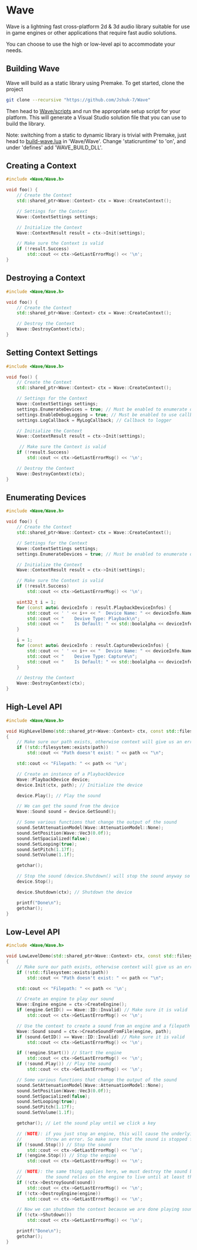 # Wave

Wave is a lightning fast cross-platform 2d & 3d audio library suitable for use in game engines or other applications that require fast audio solutions.

You can choose to use the high or low-level api to accommodate your needs.

## Building Wave

Wave will build as a static library using Premake. To get started, clone the project

```bash
git clone --recursive "https://github.com/Jshuk-7/Wave"
```

Then head to [Wave/scripts](https://github.com/JShuk-7/Wave/blob/master/scripts) and run the appropriate setup script for your platform.
This will generate a Visual Studio solution file that you can use to build the library.

Note: switching from a static to dynamic library is trivial with Premake, just head to [build-wave.lua](https://github.com/JShuk-7/Wave/blob/master/Wave/build-wave.lua) in 'Wave/Wave'. Change 'staticruntime' to 'on', and under 'defines' add 'WAVE_BUILD_DLL'.

## Creating a Context

```cpp
#include <Wave/Wave.h>

void foo() {
    // Create the Context
	std::shared_ptr<Wave::Context> ctx = Wave::CreateContext();

    // Settings for the Context
	Wave::ContextSettings settings;

    // Initialize the Context
	Wave::ContextResult result = ctx->Init(settings);

    // Make sure the Context is valid
	if (!result.Success)
		std::cout << ctx->GetLastErrorMsg() << '\n';
}
```

## Destroying a Context

```cpp
#include <Wave/Wave.h>

void foo() {
    // Create the Context
    std::shared_ptr<Wave::Context> ctx = Wave::CreateContext();

    // Destroy the Context
	Wave::DestroyContext(ctx);
}
```

## Setting Context Settings

```cpp
#include <Wave/Wave.h>

void foo() {
    // Create the Context
    std::shared_ptr<Wave::Context> ctx = Wave::CreateContext();

    // Settings for the Context
	Wave::ContextSettings settings;
	settings.EnumerateDevices = true; // Must be enabled to enumerate devices
	settings.EnableDebugLogging = true; // Must be enabled to use callback
	settings.LogCallback = MyLogCallback; // Callback to logger

    // Initialize the Context
	Wave::ContextResult result = ctx->Init(settings);

     // Make sure the Context is valid
	if (!result.Success)
		std::cout << ctx->GetLastErrorMsg() << '\n';

    // Destroy the Context
	Wave::DestroyContext(ctx);
}
```

## Enumerating Devices

```cpp
#include <Wave/Wave.h>

void foo() {
    // Create the Context
    std::shared_ptr<Wave::Context> ctx = Wave::CreateContext();

    // Settings for the Context
	Wave::ContextSettings settings;
	settings.EnumerateDevices = true; // Must be enabled to enumerate devices

    // Initialize the Context
	Wave::ContextResult result = ctx->Init(settings);

    // Make sure the Context is valid
	if (!result.Success)
		std::cout << ctx->GetLastErrorMsg() << '\n';

	uint32_t i = 1;
	for (const auto& deviceInfo : result.PlaybackDeviceInfos) {
		std::cout << ' ' << i++ << "  Device Name: " << deviceInfo.Name << '\n';
		std::cout << "    Devive Type: Playback\n";
		std::cout << "    Is Default: " << std::boolalpha << deviceInfo.IsDefault << '\n' << '\n';
	}

	i = 1;
	for (const auto& deviceInfo : result.CaptureDeviceInfos) {
		std::cout << ' ' << i++ << "  Device Name: " << deviceInfo.Name << '\n';
		std::cout << "    Devive Type: Capture\n";
		std::cout << "    Is Default: " << std::boolalpha << deviceInfo.IsDefault << '\n' << '\n';
	}

    // Destroy the Context
	Wave::DestroyContext(ctx);
}
```

## High-Level API

```cpp
#include <Wave/Wave.h>

void HighLevelDemo(std::shared_ptr<Wave::Context> ctx, const std::filesystem::path& path)
{
    // Make sure our path exists, otherwise context will give us an error
	if (!std::filesystem::exists(path))
		std::cout << "Path doesn't exist: " << path << "\n";

	std::cout << "Filepath: " << path << '\n';

	// Create an instance of a PlaybackDevice
	Wave::PlaybackDevice device;
	device.Init(ctx, path); // Initialize the device

	device.Play(); // Play the sound

	// We can get the sound from the device
	Wave::Sound sound = device.GetSound();

	// Some various functions that change the output of the sound
	sound.SetAttenuationModel(Wave::AttenuationModel::None);
	sound.SetPosition(Wave::Vec3(0.0f));
	sound.SetSpacialized(false);
	sound.SetLooping(true);
	sound.SetPitch(1.17f);
	sound.SetVolume(1.1f);

	getchar();

	// Stop the sound (device.Shutdown() will stop the sound anyway so this is not necessary)
	device.Stop();

	device.Shutdown(ctx); // Shutdown the device

	printf("Done\n");
	getchar();
}
```

## Low-Level API

```cpp
#include <Wave/Wave.h>

void LowLevelDemo(std::shared_ptr<Wave::Context> ctx, const std::filesystem::path& path)
{
    // Make sure our path exists, otherwise context will give us an error
	if (!std::filesystem::exists(path))
		std::cout << "Path doesn't exist: " << path << "\n";

	std::cout << "Filepath: " << path << '\n';

	// Create an engine to play our sound
	Wave::Engine engine = ctx->CreateEngine();
	if (engine.GetID() == Wave::ID::Invalid) // Make sure it is valid
		std::cout << ctx->GetLastErrorMsg() << '\n';

	// Use the context to create a sound from an engine and a filepath
	Wave::Sound sound = ctx->CreateSoundFromFile(engine, path);
	if (sound.GetID() == Wave::ID::Invalid) // Make sure it is valid
		std::cout << ctx->GetLastErrorMsg() << '\n';

	if (!engine.Start()) // Start the engine
		std::cout << ctx->GetLastErrorMsg() << '\n';
	if (!sound.Play()) // Play the sound
		std::cout << ctx->GetLastErrorMsg() << '\n';

	// Some various functions that change the output of the sound
	sound.SetAttenuationModel(Wave::AttenuationModel::None);
	sound.SetPosition(Wave::Vec3(0.0f));
	sound.SetSpacialized(false);
	sound.SetLooping(true);
	sound.SetPitch(1.17f);
	sound.SetVolume(1.1f);

	getchar(); // Let the sound play until we click a key

	// (NOTE): if you just stop an engine, this will cause the underlying implementation to
	//         throw an error. So make sure that the sound is stopped first then the engine.
	if (!sound.Stop()) // Stop the sound
		std::cout << ctx->GetLastErrorMsg() << '\n';
	if (!engine.Stop()) // Stop the engine
		std::cout << ctx->GetLastErrorMsg() << '\n';

	// (NOTE): the same thing applies here, we must destroy the sound before the engine because
	//         the sound relies on the engine to live until at least the lifetime of itself
	if (!ctx->DestroySound(sound))
		std::cout << ctx->GetLastErrorMsg() << '\n';
	if (!ctx->DestroyEngine(engine))
		std::cout << ctx->GetLastErrorMsg() << '\n';

	// Now we can shutdown the context because we are done playing sounds
	if (!ctx->Shutdown())
		std::cout << ctx->GetLastErrorMsg() << '\n';

	printf("Done\n");
	getchar();
}
```
